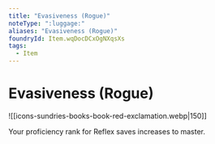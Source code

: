 ```yaml
---
title: "Evasiveness (Rogue)"
noteType: ":luggage:"
aliases: "Evasiveness (Rogue)"
foundryId: Item.wqDocDCxOgNXqsXs
tags:
  - Item
---
```


# Evasiveness (Rogue)
![[icons-sundries-books-book-red-exclamation.webp|150]]

Your proficiency rank for Reflex saves increases to master.
